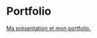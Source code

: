 <h1>
    Portfolio
</h1>
<a href="https://samisassi8.github.io/gestionnaire/">
    Ma présentation et mon portfolio.
</a>
